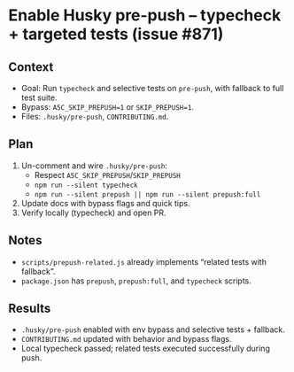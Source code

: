 # Enable Husky pre-push – typecheck + targeted tests (issue #871)

## Context

- Goal: Run `typecheck` and selective tests on `pre-push`, with fallback to full test suite.
- Bypass: `A5C_SKIP_PREPUSH=1` or `SKIP_PREPUSH=1`.
- Files: `.husky/pre-push`, `CONTRIBUTING.md`.

## Plan

1. Un-comment and wire `.husky/pre-push`:
   - Respect `A5C_SKIP_PREPUSH`/`SKIP_PREPUSH`
   - `npm run --silent typecheck`
   - `npm run --silent prepush || npm run --silent prepush:full`
2. Update docs with bypass flags and quick tips.
3. Verify locally (typecheck) and open PR.

## Notes

- `scripts/prepush-related.js` already implements “related tests with fallback”.
- `package.json` has `prepush`, `prepush:full`, and `typecheck` scripts.

## Results

- `.husky/pre-push` enabled with env bypass and selective tests + fallback.
- `CONTRIBUTING.md` updated with behavior and bypass flags.
- Local typecheck passed; related tests executed successfully during push.
